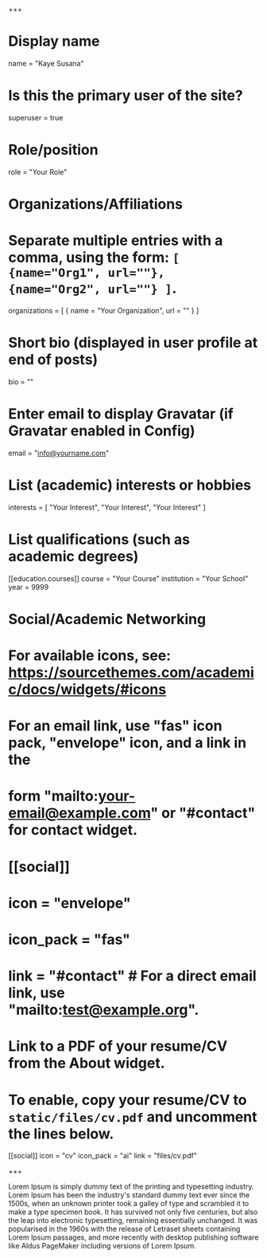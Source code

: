 +++
# Display name
name = "Kaye Susana"

# Is this the primary user of the site?
superuser = true

# Role/position
role = "Your Role"

# Organizations/Affiliations
#   Separate multiple entries with a comma, using the form: `[ {name="Org1", url=""}, {name="Org2", url=""} ]`.
organizations = [ { name = "Your Organization", url = "" } ]

# Short bio (displayed in user profile at end of posts)
bio = ""

# Enter email to display Gravatar (if Gravatar enabled in Config)
email = "info@yourname.com"

# List (academic) interests or hobbies
interests = [
  "Your Interest",
  "Your Interest",
  "Your Interest"
]

# List qualifications (such as academic degrees)
[[education.courses]]
  course = "Your Course"
  institution = "Your School"
  year = 9999

# Social/Academic Networking
# For available icons, see: https://sourcethemes.com/academic/docs/widgets/#icons
#   For an email link, use "fas" icon pack, "envelope" icon, and a link in the
#   form "mailto:your-email@example.com" or "#contact" for contact widget.

# [[social]]
#  icon = "envelope"
#  icon_pack = "fas"
#  link = "#contact"  # For a direct email link, use "mailto:test@example.org".

# Link to a PDF of your resume/CV from the About widget.
# To enable, copy your resume/CV to `static/files/cv.pdf` and uncomment the lines below.
[[social]]
  icon = "cv"
  icon_pack = "ai"
  link = "files/cv.pdf"

+++

Lorem Ipsum is simply dummy text of the printing and typesetting industry. Lorem Ipsum has been the industry's standard dummy text ever since the 1500s, when an unknown printer took a galley of type and scrambled it to make a type specimen book. It has survived not only five centuries, but also the leap into electronic typesetting, remaining essentially unchanged. It was popularised in the 1960s with the release of Letraset sheets containing Lorem Ipsum passages, and more recently with desktop publishing software like Aldus PageMaker including versions of Lorem Ipsum.
